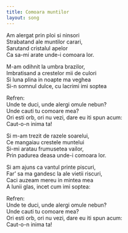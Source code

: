 ```yaml
---
title: Comoara muntilor
layout: song
---
```


Am alergat prin ploi si ninsori  
Strabatand ale muntilor carari,  
Sarutand cristalul apelor  
Ca sa-mi arate unde-i comoara lor.  


M-am odihnit la umbra brazilor,  
Imbratisand a crestelor mii de culori  
Si luna plina in noapte ma veghea  
Si-n somnul dulce, cu lacrimi imi soptea  


Refren:  
Unde  te duci, unde alergi omule nebun?  
Unde cauti tu comoare mea?  
Ori esti orb, ori nu vezi, dare eu iti spun acum:  
Caut-o-n inima ta!  


Si m-am trezit de razele soarelui,  
Ce mangaiau crestele muntelui  
Si-mi aratau frumusetea vailor,  
Prin padurea deasa unde-i comoara lor.  

Si am ajuns ca vantul printe piscuri,  
Far’ sa ma gandesc la ale vietii riscuri,  
Caci auzeam mereu in mintea mea  
A lunii glas, incet cum imi soptea:  


Refren:  
Unde  te duci, unde alergi omule nebun?  
Unde cauti tu comoare mea?  
Ori esti orb, ori nu vezi, dare eu iti spun acum:  
Caut-o-n inima ta!  
